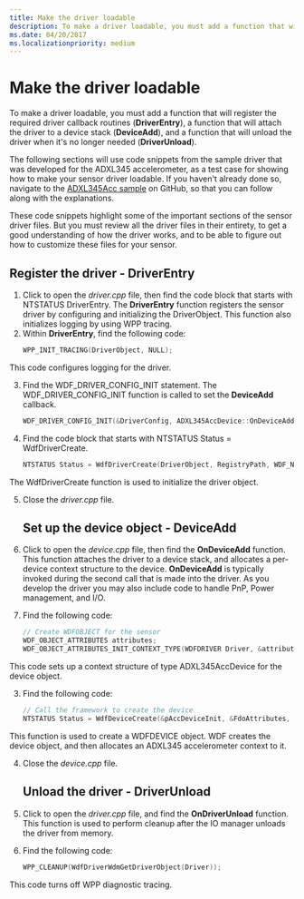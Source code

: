 ```yaml
---
title: Make the driver loadable
description: To make a driver loadable, you must add a function that will register the required driver callback routines (DriverEntry), a function that will attach the driver to a device stack (DeviceAdd), and a function that will unload the driver when it's no longer needed (DriverUnload).
ms.date: 04/20/2017
ms.localizationpriority: medium
---
```


# Make the driver loadable


To make a driver loadable, you must add a function that will register the required driver callback routines (**DriverEntry**), a function that will attach the driver to a device stack (**DeviceAdd**), and a function that will unload the driver when it's no longer needed (**DriverUnload**).

The following sections will use code snippets from the sample driver that was developed for the ADXL345 accelerometer, as a test case for showing how to make your sensor driver loadable. If you haven't already done so, navigate to the [ADXL345Acc sample](https://github.com/Microsoft/Windows-driver-samples/tree/1fbea08887e10e087c3f6bb0be8968e29e20cc84/sensors/ADXL345Acc) on GitHub, so that you can follow along with the explanations.

These code snippets highlight some of the important sections of the sensor driver files. But you must review all the driver files in their entirety, to get a good understanding of how the driver works, and to be able to figure out how to customize these files for your sensor.

## Register the driver - DriverEntry


1. Click to open the *driver.cpp* file, then find the code block that starts with NTSTATUS DriverEntry. The **DriverEntry** function registers the sensor driver by configuring and initializing the DriverObject. This function also initializes logging by using WPP tracing.
2. Within **DriverEntry**, find the following code:
   ```cpp
   WPP_INIT_TRACING(DriverObject, NULL);
   ```

This code configures logging for the driver.

3. Find the WDF\_DRIVER\_CONFIG\_INIT statement. The WDF\_DRIVER\_CONFIG\_INIT function is called to set the **DeviceAdd** callback.
   ```cpp
   WDF_DRIVER_CONFIG_INIT(&DriverConfig, ADXL345AccDevice::OnDeviceAdd);
   ```

4. Find the code block that starts with NTSTATUS Status = WdfDriverCreate.
   ```cpp
   NTSTATUS Status = WdfDriverCreate(DriverObject, RegistryPath, WDF_NO_OBJECT_ATTRIBUTES, &DriverConfig, WDF_NO_HANDLE);
   ```

The WdfDriverCreate function is used to initialize the driver object.

5. Close the *driver.cpp* file.
   ## Set up the device object - DeviceAdd


6. Click to open the *device.cpp* file, then find the **OnDeviceAdd** function. This function attaches the driver to a device stack, and allocates a per-device context structure to the device. **OnDeviceAdd** is typically invoked during the second call that is made into the driver. As you develop the driver you may also include code to handle PnP, Power management, and I/O.
7. Find the following code:
   ```cpp
   // Create WDFOBJECT for the sensor
   WDF_OBJECT_ATTRIBUTES attributes;
   WDF_OBJECT_ATTRIBUTES_INIT_CONTEXT_TYPE(WDFDRIVER Driver, &attributes, ADXL345AccDevice);
   ```

This code sets up a context structure of type ADXL345AccDevice for the device object.

3. Find the following code:
   ```cpp
   // Call the framework to create the device
   NTSTATUS Status = WdfDeviceCreate(&pAccDeviceInit, &FdoAttributes, &Device);
   ```

This function is used to create a WDFDEVICE object. WDF creates the device object, and then allocates an ADXL345 accelerometer context to it.

4. Close the *device.cpp* file.
   ## Unload the driver - DriverUnload


5. Click to open the *driver.cpp* file, and find the **OnDriverUnload** function. This function is used to perform cleanup after the IO manager unloads the driver from memory.
6. Find the following code:
   ```cpp
   WPP_CLEANUP(WdfDriverWdmGetDriverObject(Driver));
   ```

This code turns off WPP diagnostic tracing.

 

 




